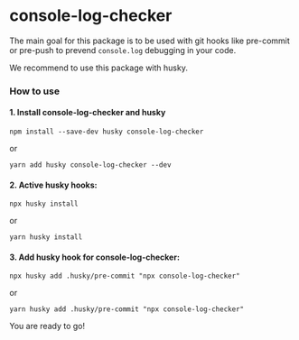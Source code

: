 # console-log-checker

The main goal for this package is to be used with git hooks like pre-commit or pre-push to prevend `console.log` debugging in your code.

We recommend to use this package with husky.

### How to use

#### 1. Install console-log-checker and husky

```
npm install --save-dev husky console-log-checker
```

or

```
yarn add husky console-log-checker --dev
```

#### 2. Active husky hooks:

```
npx husky install
```

or

```
yarn husky install
```

#### 3. Add husky hook for console-log-checker:

```
npx husky add .husky/pre-commit "npx console-log-checker"
```

or

```
yarn husky add .husky/pre-commit "npx console-log-checker"
```

You are ready to go!
